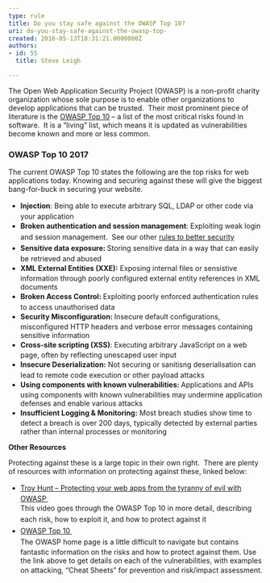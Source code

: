```yaml
---
type: rule
title: Do you stay safe against the OWASP Top 10?
uri: do-you-stay-safe-against-the-owasp-top-
created: 2016-05-13T18:31:21.0000000Z
authors:
- id: 55
  title: Steve Leigh

---
```




<span class='intro'> <p>The Open Web Application Security Project (OWASP) is a non-profit charity organization&#160;whose sole purpose is to enable other organizations to develop applications that can be trusted.&#160; Their most prominent piece of literature is the <a href="https&#58;//www.owasp.org/index.php/Top_10-2017_Top_10" target="_blank">OWASP Top 10​</a>&#160;– a list of the most critical risks found in software.&#160; It is a “living” list, which means it is updated as vulnerabilities become known and more or less common. </p> </span>

<h3 class="ssw15-rteElement-H3">OWASP Top 10 2017<br></h3><p class="p2"><span class="s1">The current OWASP Top 10 states the following are the top risks for web applications today. Knowing and securing against these will give the biggest bang-for-buck in securing your website. </span></p><ul class="p3"><li><span class="s1" style="line-height&#58;1.6;"><strong>Injection</strong>&#58; Being able to execute arbitrary SQL, LDAP or other code via your application</span><br></li><li><span class="s1" style="line-height&#58;1.6;"><strong>Broken authentication and session management</strong>&#58; Exploiting weak login and session management.&#160; See our other <a href="/_layouts/15/FIXUPREDIRECT.ASPX?WebId=3dfc0e07-e23a-4cbb-aac2-e778b71166a2&amp;TermSetId=07da3ddf-0924-4cd2-a6d4-a4809ae20160&amp;TermId=755d4b67-3a96-4455-9193-1f93102f4042">rules to better security</a>​</span><br></li><li><span class="s1" style="line-height&#58;1.6;"><strong>Sensitive data exposure&#58;&#160;</strong>Storing sensitive data in a way that can easily be retrieved and abused<br></span></li><li><span class="s1" style="line-height&#58;1.6;"><strong>XML External Entities (XXE)&#58;</strong> Exposing internal files or sensistive information through poorly configured external entity references in XML documents</span></li><li><span class="s1" style="line-height&#58;1.6;"><strong>Broken Access Control&#58; </strong>Exploiting poorly enforced&#160;authentication rules to access unauthorised data</span></li><li><span class="s1" style="line-height&#58;1.6;"><strong>Security Misconfiguration&#58;&#160;</strong>Insecure default configurations, misconfigured HTTP headers and verbose error messages containing sensitive information​<br></span></li><li><span class="s1" style="line-height&#58;1.6;"><strong>Cross-site scripting (XSS)</strong>&#58; Executing arbitrary JavaScript on a web page, often by reflecting unescaped user input</span><br></li><li><span class="s1" style="line-height&#58;1.6;"><strong>Insecure Deserialization&#58;</strong>&#160;Not securing or sanitisng&#160;deserialisation can lead to remote code execution or other payload attacks</span></li><li><span class="s1" style="line-height&#58;1.6;"><strong>Using components with known vulnerabilities&#58;&#160;</strong>Applications and APIs using components with known vulnerabilities may undermine application defenses and enable various attacks</span></li><li><span class="s1" style="line-height&#58;1.6;"><strong style="background-color&#58;initial;">Insufficient Logging &amp; Monitoring&#58;</strong><span style="background-color&#58;initial;"> Most breach studies show time to detect a breach is over 200 days, typically detected by external parties rather than internal processes or monitoring</span><br></span></li></ul><p class="p1"><span class="s1"><b>Other Resources&#160;</b></span></p><p class="p2"><span class="s1">Protecting against these is a large topic in their own right.&#160; There are plenty of resources with information on protecting against these, linked below&#58; </span></p><p class="p2"></p><ul><li><a href="http&#58;//tv.ssw.com/1492/protecting-your-web-apps-from-the-tyranny-of-evil-with-owasp" target="_blank" style="line-height&#58;1.6;">Troy Hunt – Protecting your web apps from the tyranny of evil with OWASP&#160;</a><br><span class="s1" style="line-height&#58;1.6;">This video goes through the OWASP Top 10 in more detail, describing each ris</span><span class="s5" style="line-height&#58;1.6;">k</span><span class="s1" style="line-height&#58;1.6;">, how to exploit it, and how to protect against it</span></li><li><a href="https&#58;//www.owasp.org/index.php/Category&#58;OWASP_Top_Ten_2017_Project" target="_blank" style="line-height&#58;1.6;background-color&#58;initial;">OWASP Top 10&#160;</a><br><span style="line-height&#58;1.6;background-color&#58;initial;">The OWASP home page is a little difficult to </span><span style="line-height&#58;1.6;background-color&#58;initial;">navigate</span><span style="line-height&#58;1.6;background-color&#58;initial;">&#160;but contains fantastic information on the risks and how to protect against them. Use the link above to get details on each of the vulnerabilities, with examples on attacking, “Cheat Sheets” for prevention and risk/impact </span><span style="line-height&#58;1.6;background-color&#58;initial;">assessment</span><span style="line-height&#58;1.6;background-color&#58;initial;">.</span></li></ul><p></p>



